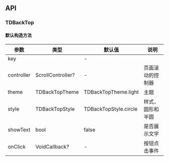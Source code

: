 ## API
### TDBackTop
#### 默认构造方法

| 参数 | 类型 | 默认值 | 说明 |
| --- | --- | --- | --- |
| key |  | - |  |
| controller | ScrollController? | - | 页面滚动的控制器 |
| theme | TDBackTopTheme | TDBackTopTheme.light | 主题 |
| style | TDBackTopStyle | TDBackTopStyle.circle | 样式，圆形和半圆 |
| showText | bool | false | 是否展示文字 |
| onClick | VoidCallback? | - | 按钮点击事件 |
